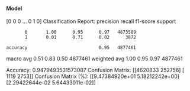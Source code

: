 #### Model
[0 0 0 ... 0 1 0]
Classification Report:
              precision    recall  f1-score   support

           0       1.00      0.95      0.97   4873589
           1       0.01      0.71      0.02      3872

    accuracy                           0.95   4877461
   macro avg       0.51      0.83      0.50   4877461
weighted avg       1.00      0.95      0.97   4877461

Accuracy: 0.9479493531573087
Confusion Matrix:
[[4620833  252756]
 [   1119    2753]]
Confusion Matrix (%):
[[9.47384920e+01 5.18212242e+00]
 [2.29422644e-02 5.64433011e-02]]
